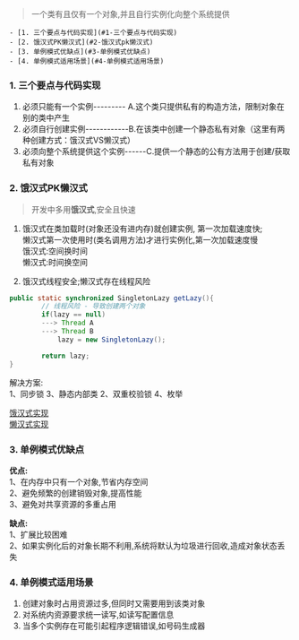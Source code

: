> 一个类有且仅有一个对象,并且自行实例化向整个系统提供  


<!-- TOC START min:1 max:3 link:true asterisk:false update:true -->
    - [1. 三个要点与代码实现](#1-三个要点与代码实现)
    - [2. 饿汉式PK懒汉式](#2-饿汉式pk懒汉式)
    - [3. 单例模式优缺点](#3-单例模式优缺点)
    - [4. 单例模式适用场景](#4-单例模式适用场景)
<!-- TOC END -->


### 1. 三个要点与代码实现
1. 必须只能有一个实例--------- A.这个类只提供私有的构造方法，限制对象在别的类中产生  
2. 必须自行创建实例------------B.在该类中创建一个静态私有对象（这里有两种创建方式：饿汉式VS懒汉式）  
3. 必须向整个系统提供这个实例------C.提供一个静态的公有方法用于创建/获取私有对象  

### 2. 饿汉式PK懒汉式
> 开发中多用**饿汉式**,安全且快速

1. 饿汉式在类加载时(对象还没有进内存)就创建实例, 第一次加载速度快;  
懒汉式第一次使用时(类名调用方法)才进行实例化,第一次加载速度慢  
饿汉式:空间换时间  
懒汉式:时间换空间  

2. 饿汉式线程安全;懒汉式存在线程风险  
```java
public static synchronized SingletonLazy getLazy(){
        // 线程风险 - 导致创建两个对象
        if(lazy == null)
		---> Thread A
		---> Thread B
            lazy = new SingletonLazy();

        return lazy;
}
```
解决方案:  
1、同步锁 3、静态内部类
2、双重校验锁 4、枚举

[饿汉式实现](https://github.com/EasterFan/JavaExercise/blob/master/singletonProj/src/com/easter/singleton/SingletonHunger.java)  
[懒汉式实现](https://github.com/EasterFan/JavaExercise/blob/master/singletonProj/src/com/easter/singleton/SingletonLazy.java)  

### 3. 单例模式优缺点

**优点:**  
1、在内存中只有一个对象,节省内存空间  
2、避免频繁的创建销毁对象,提高性能  
3、避免对共享资源的多重占用  

**缺点:**  
1、扩展比较困难  
2、如果实例化后的对象长期不利用,系统将默认为垃圾进行回收,造成对象状态丢失  

### 4. 单例模式适用场景
1. 创建对象时占用资源过多,但同时又需要用到该类对象
2. 对系统内资源要求统一读写,如读写配置信息
3. 当多个实例存在可能引起程序逻辑错误,如号码生成器
